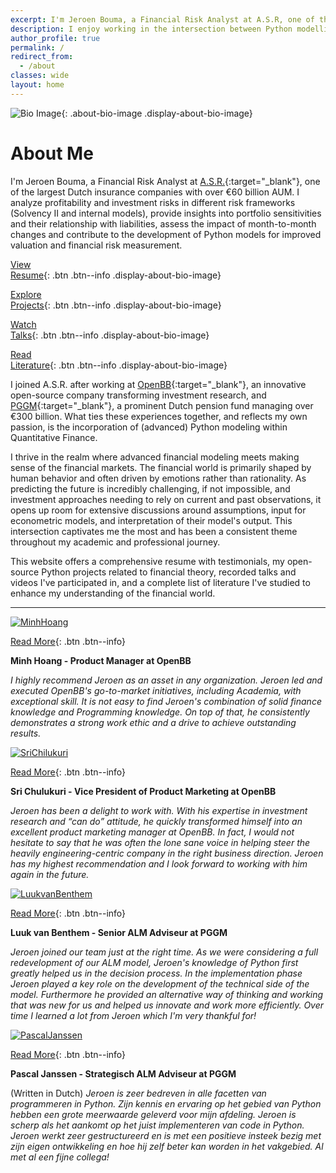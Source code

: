 ```yaml
---
excerpt: I'm Jeroen Bouma, a Financial Risk Analyst at A.S.R, one of the largest Dutch insurance companies with over €60 billion AUM. My responsibilities include analyzing profitability, assessing investment risks, conducting sensitivity analysis on assets and liabilities, and developing financial models to understand the risk-return relationship. I collaborate closely with a diverse team of financial analysts.
description: I enjoy working in the intersection between Python modelling and Quantitative Finance. On this website you can find my open-source projects and career path. 
author_profile: true
permalink: /
redirect_from:
  - /about
classes: wide
layout: home
---
```


![Bio Image](/assets/images/default/bio-photo.jpg){: .about-bio-image .display-about-bio-image}

# About Me

I'm Jeroen Bouma, a Financial Risk Analyst at [A.S.R.](https://www.asrnl.com/){:target="_blank"}, one of the largest Dutch insurance companies with over €60 billion AUM. I analyze profitability and investment risks in different risk frameworks (Solvency II and internal models), provide insights into portfolio sensitivities and their relationship with liabilities, assess the impact of month-to-month changes and contribute to the development of Python models for improved valuation and financial risk measurement.

<div class="about-row display-about-bio-image">
<div markdown="1" class="about-buttons-column">

[View <br /> Resume](/resume){: .btn .btn--info .display-about-bio-image}

</div>
<div markdown="1" class="about-buttons-column">

[Explore <br /> Projects](/projects){: .btn .btn--info .display-about-bio-image}

</div>
<div markdown="1" class="about-buttons-column">

[Watch <br /> Talks](/talks){: .btn .btn--info .display-about-bio-image} 

</div>
<div markdown="1" class="about-buttons-column">

[Read <br /> Literature](/literature){: .btn .btn--info .display-about-bio-image}

</div>
</div>


I joined A.S.R. after working at [OpenBB](https://openbb.co/){:target="_blank"}, an innovative open-source company transforming investment research, and [PGGM](https://www.pggm.nl/en/){:target="_blank"}, a prominent Dutch pension fund managing over €300 billion. What ties these experiences together, and reflects my own passion, is the incorporation of (advanced) Python modeling within Quantitative Finance.

I thrive in the realm where advanced financial modeling meets making sense of the financial markets. The financial world is primarily shaped by human behavior and often driven by emotions rather than rationality. As predicting the future is incredibly challenging, if not impossible, and investment approaches needing to rely on current and past observations, it opens up room for extensive discussions around assumptions, input for econometric models, and interpretation of their model's output. This intersection captivates me the most and has been a consistent theme throughout my academic and professional journey.

This website offers a comprehensive resume with testimonials, my open-source Python projects related to financial theory, recorded talks and videos I've participated in, and a complete list of literature I've studied to enhance my understanding of the financial world.

<hr>

<div class="testimonial-slider">
<div class="testimonial-slide">
<div class="testimonial-content">

<div class="read-more-buttons" markdown="1">
<a href="/resume"><img src="/assets/images/testimonials/MinhHoang.jpeg" alt="MinhHoang" class='testimoninals'></a>

[Read More](/resume){: .btn .btn--info}
</div>

<div class="testimonial-text" markdown="1">

**Minh Hoang - Product Manager at OpenBB**

*I highly recommend Jeroen as an asset in any organization. Jeroen led and executed OpenBB's go-to-market initiatives, including Academia, with exceptional skill. It is not easy to find Jeroen's combination of solid finance knowledge and Programming knowledge. On top of that, he consistently demonstrates a strong work ethic and a drive to achieve outstanding results.*
</div>
</div>
</div>

<div class="testimonial-slide">
<div class="testimonial-content">

<div class="read-more-buttons" markdown="1">
<a href="/resume"><img src="/assets/images/testimonials/SriChilukuri.jpeg" alt="SriChilukuri" class='testimoninals'></a>

[Read More](/resume){: .btn .btn--info}
</div>

<div class="testimonial-text" markdown="1">

**Sri Chulukuri - Vice President of Product Marketing at OpenBB**

*Jeroen has been a delight to work with. With his expertise in investment research and “can do” attitude, he quickly transformed himself into an excellent product marketing manager at OpenBB. In fact, I would not hesitate to say that he was often the lone sane voice in helping steer the heavily engineering-centric company in the right business direction. Jeroen has my highest recommendation and I look forward to working with him again in the future.*
</div>
</div>
</div>

<div class="testimonial-slide">
<div class="testimonial-content">

<div class="read-more-buttons" markdown="1">
<a href="/resume"><img src="/assets/images/testimonials/LuukvanBenthem.jpeg" alt="LuukvanBenthem" class='testimoninals'></a>

[Read More](/resume){: .btn .btn--info}
</div>
<div class="testimonial-text" markdown="1">

**Luuk van Benthem - Senior ALM Adviseur at PGGM**

*Jeroen joined our team just at the right time. As we were considering a full redevelopment of our ALM model, Jeroen's knowledge of Python first greatly helped us in the decision process. In the implementation phase Jeroen played a key role on the development of the technical side of the model. Furthermore he provided an alternative way of thinking and working that was new for us and helped us innovate and work more efficiently. Over time I learned a lot from Jeroen which I'm very thankful for!*
</div>
</div>
</div>

<div class="testimonial-slide">
<div class="testimonial-content">

<div class="read-more-buttons" markdown="1">
<a href="/resume"><img src="/assets/images/testimonials/PascalJanssen.jpeg" alt="PascalJanssen" class='testimoninals'></a>

[Read More](/resume){: .btn .btn--info}
</div>
<div class="testimonial-text" markdown="1">

**Pascal Janssen - Strategisch ALM Adviseur at PGGM**

(Written in Dutch) *Jeroen is zeer bedreven in alle facetten van programmeren in Python. Zijn kennis en ervaring op het gebied van Python hebben een grote meerwaarde geleverd voor mijn afdeling. Jeroen is scherp als het aankomt op het juist implementeren van code in Python. Jeroen werkt zeer gestructureerd en is met een positieve insteek bezig met zijn eigen ontwikkeling en hoe hij zelf beter kan worden in het vakgebied. Al met al een fijne collega!*
</div>
</div>
</div>
</div>